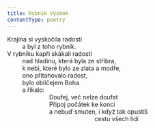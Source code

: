 ```yaml
---
title: Rybník Výskok
contentType: poetry
---
```


Krajina si vyskočila radostí  
         a byl z toho rybník.  
V rybníku kapři skákali radostí  
         nad hladinu, která byla ze stříbra,  
         k nebi, které bylo ze zlata a modře,  
         ono přitahovalo radost,  
         bylo obličejem Boha  
         a říkalo:  
                         Doufej, več nelze doufat  
                         Připoj počátek ke konci  
                         a nebuď smuten, i když tak opustíš  
                                                    cestu všech lidí
